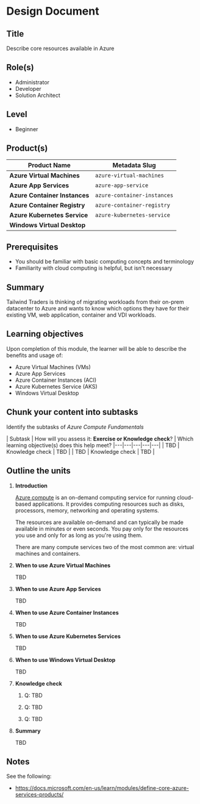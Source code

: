 # Design Document

## Title

Describe core resources available in Azure

## Role(s)

- Administrator
- Developer
- Solution Architect

## Level

- Beginner

## Product(s)

| Product Name | Metadata Slug |
| --- | --- |
| **Azure Virtual Machines** | `azure-virtual-machines` |
| **Azure App Services** | `azure-app-service` |
| **Azure Container Instances** | `azure-container-instances` |
| **Azure Container Registry** | `azure-container-registry` |
| **Azure Kubernetes Service** | `azure-kubernetes-service` |
| **Windows Virtual Desktop** |  |

## Prerequisites

- You should be familiar with basic computing concepts and terminology
- Familiarity with cloud computing is helpful, but isn't necessary

## Summary

Tailwind Traders is thinking of migrating workloads from their on-prem datacenter to Azure and wants to know which options they have for their existing VM, web application, container and VDI workloads.

## Learning objectives

Upon completion of this module, the learner will be able to describe the benefits and usage of:

- Azure Virtual Machines (VMs)
- Azure App Services
- Azure Container Instances (ACI)
- Azure Kubernetes Service (AKS)
- Windows Virtual Desktop

## Chunk your content into subtasks

Identify the subtasks of *Azure Compute Fundamentals*

| Subtask | How will you assess it: **Exercise or Knowledge check**? | Which learning objective(s) does this help meet?
|---|---|---|---|---|
| TBD | Knowledge check | TBD |
| TBD | Knowledge check | TBD |

## Outline the units

1. **Introduction**

    [Azure compute](https://azure.microsoft.com/product-categories/compute) is an on-demand computing service for running cloud-based applications. It provides computing resources such as disks, processors, memory, networking and operating systems.

    The resources are available on-demand and can typically be made available in minutes or even seconds. You pay only for the resources you use and only for as long as you're using them.

    There are many compute services two of the most common are: virtual machines and containers.

1. **When to use Azure Virtual Machines**

    TBD

1. **When to use Azure App Services**

    TBD

1. **When to use Azure Container Instances**

    TBD

1. **When to use Azure Kubernetes Services**

    TBD

1. **When to use Windows Virtual Desktop**

    TBD

1. **Knowledge check**

    1. Q: TBD

    1. Q: TBD

    1. Q: TBD

1. **Summary**

    TBD
    
## Notes

See the following:

- https://docs.microsoft.com/en-us/learn/modules/define-core-azure-services-products/
